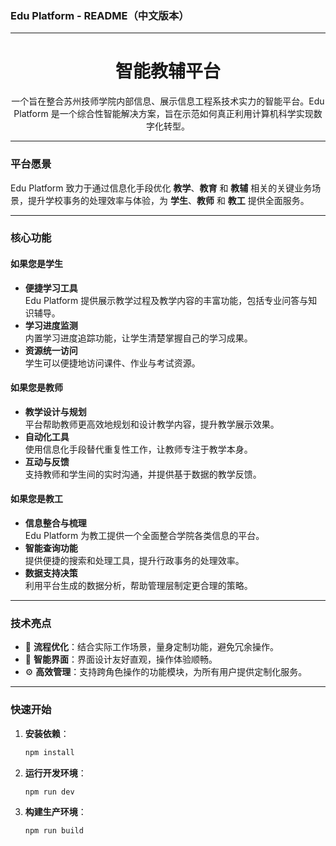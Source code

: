 ### **Edu Platform - README（中文版本）**

---

<h1 align="center">智能教辅平台</h1>

<div align="center">

一个旨在整合苏州技师学院内部信息、展示信息工程系技术实力的智能平台。Edu Platform 是一个综合性智能解决方案，旨在示范如何真正利用计算机科学实现数字化转型。

</div>

---

### **平台愿景**

Edu Platform 致力于通过信息化手段优化 **教学**、**教育** 和 **教辅** 相关的关键业务场景，提升学校事务的处理效率与体验，为 **学生**、**教师** 和 **教工** 提供全面服务。

---

### **核心功能**

#### **如果您是学生**

- **便捷学习工具**  
  Edu Platform 提供展示教学过程及教学内容的丰富功能，包括专业问答与知识辅导。
- **学习进度监测**  
  内置学习进度追踪功能，让学生清楚掌握自己的学习成果。
- **资源统一访问**  
  学生可以便捷地访问课件、作业与考试资源。

#### **如果您是教师**

- **教学设计与规划**  
  平台帮助教师更高效地规划和设计教学内容，提升教学展示效果。
- **自动化工具**  
  使用信息化手段替代重复性工作，让教师专注于教学本身。
- **互动与反馈**  
  支持教师和学生间的实时沟通，并提供基于数据的教学反馈。

#### **如果您是教工**

- **信息整合与梳理**  
  Edu Platform 为教工提供一个全面整合学院各类信息的平台。
- **智能查询功能**  
  提供便捷的搜索和处理工具，提升行政事务的处理效率。
- **数据支持决策**  
  利用平台生成的数据分析，帮助管理层制定更合理的策略。

---

### **技术亮点**

- :rocket: **流程优化**：结合实际工作场景，量身定制功能，避免冗余操作。
- :art: **智能界面**：界面设计友好直观，操作体验顺畅。
- :gear: **高效管理**：支持跨角色操作的功能模块，为所有用户提供定制化服务。

---

### **快速开始**

1. **安装依赖**：
   ```bash
   npm install
   ```
2. **运行开发环境**：
   ```bash
   npm run dev
   ```
3. **构建生产环境**：
   ```bash
   npm run build
   ```
